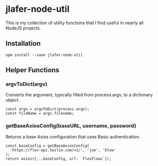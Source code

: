 # jlafer-node-util

This is my collection of utility functions that I find useful in nearly all NodeJS projects.

## Installation

    npm install --save jlafer-node-util

## Helper Functions

### argvToDict(argv)
Converts the argument, typically filled from process.argv, to a dictionary object.
```
const args = argvToDict(process.argv);
const fileName = args.filename;
```


### getBaseAxiosConfig(baseURL, username, password)
Returns a base Axios configuration that uses Basic authentication.
```
const baseConfig = getBaseAxiosConfig(
  'https://flex-api.twilio.com/v1/', 'joe', 'blow'
);
return axios({...baseConfig, url: `FlexFlows`});
```